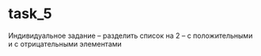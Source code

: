 # task_5
Индивидуальное задание – разделить список на 2 – с положительными и с отрицательными элементами

